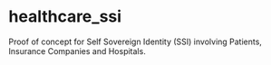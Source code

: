 # healthcare_ssi
Proof of concept for Self Sovereign Identity (SSI) involving Patients, Insurance Companies and Hospitals.
